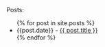 Posts:

<ul>
  {% for post in site.posts %}
    <li>
      {{post.date}} - <a href="{{ post.url }}">{{ post.title }}</a>
    </li>
  {% endfor %}

</ul>
